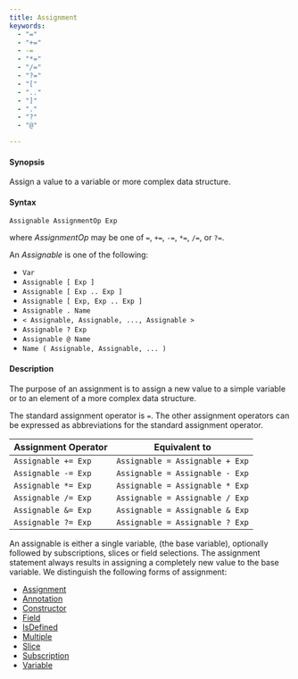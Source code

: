 ```yaml
---
title: Assignment
keywords:
  - "="
  - "+="
  - -=
  - "*="
  - "/="
  - "?="
  - "["
  - ".."
  - "]"
  - "."
  - "?"
  - "@"

---
```


#### Synopsis

Assign a value to a variable or more complex data structure.

#### Syntax

`Assignable AssignmentOp Exp`

where _AssignmentOp_ may be one of `=`, `+=`, `-=`, `*=`, `/=`, or `?=`.

An _Assignable_ is one of the following:

*   `Var`
*   `Assignable [ Exp ]`
*   `Assignable [ Exp .. Exp ]`
*   `Assignable [ Exp, Exp .. Exp ]`
*   `Assignable . Name` 
*   `< Assignable, Assignable, ..., Assignable >`
*   `Assignable ? Exp` 
*   `Assignable @ Name`
*   `Name ( Assignable, Assignable, ... )`

#### Description

The purpose of an assignment is to assign a new value to a simple variable or to an element of a more complex data structure. 

The standard assignment operator is `=`. 
The other assignment operators can be expressed as abbreviations for the standard assignment operator.

| Assignment Operator             | Equivalent to                           |
| --- | --- |
| `Assignable += Exp`         | `Assignable = Assignable + Exp`   |
| `Assignable -= Exp`         | `Assignable = Assignable - Exp`   |
| `Assignable *= Exp`         | `Assignable = Assignable * Exp`   |
| `Assignable /= Exp`         | `Assignable = Assignable / Exp`   |
| `Assignable &= Exp`         | `Assignable = Assignable & Exp`   |
| `Assignable ?= Exp`         | `Assignable = Assignable ? Exp`   |




An assignable is either a single variable, (the base variable), optionally followed by subscriptions, slices or field selections.
The assignment statement always results in assigning a completely new value to the base variable. 
We distinguish the following forms of assignment:
* [Assignment](../../../Rascal/Statements/Assignment)
* [Annotation](../../../Rascal/Statements/Assignment/Annotation)
* [Constructor](../../../Rascal/Statements/Assignment/Constructor)
* [Field](../../../Rascal/Statements/Assignment/Field)
* [IsDefined](../../../Rascal/Statements/Assignment/IsDefined)
* [Multiple](../../../Rascal/Statements/Assignment/Multiple)
* [Slice](../../../Rascal/Statements/Assignment/Slice)
* [Subscription](../../../Rascal/Statements/Assignment/Subscription)
* [Variable](../../../Rascal/Statements/Assignment/Variable)


